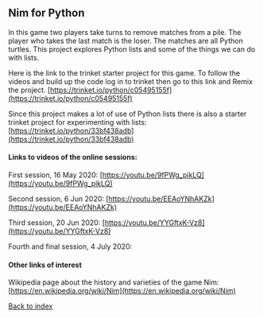 ## Nim for Python

In this game two players take turns to remove matches from a pile. The player who takes the last match is the loser. The matches are all Python turtles. This project explores Python lists and some of the things we can do with lists.

Here is the link to the trinket starter project for this game. To follow the videos and build up the code log in to trinket then go to this link and Remix the project.
[https://trinket.io/python/c05495155f](https://trinket.io/python/c05495155f)

Since this project makes a lot of use of Python lists there is also a starter trinket project for experimenting with lists:
[https://trinket.io/python/33bf438adb](https://trinket.io/python/33bf438adb)


#### Links to videos of the online sessions:

First session, 16 May 2020:
[https://youtu.be/9fPWg_pikLQ](https://youtu.be/9fPWg_pikLQ)


Second session, 6 Jun 2020:
[https://youtu.be/EEAoYNhAKZk](https://youtu.be/EEAoYNhAKZk)


Third session, 20 Jun 2020:
[https://youtu.be/YYGftxK-Vz8](https://youtu.be/YYGftxK-Vz8)


Fourth and final session, 4 July 2020:
[]()

#### Other links of interest

Wikipedia page about the history and varieties of the game Nim:
[https://en.wikipedia.org/wiki/Nim](https://en.wikipedia.org/wiki/Nim)


[Back to index](README.md)

